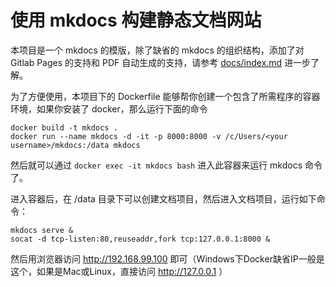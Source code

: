 # 使用 mkdocs 构建静态文档网站

本项目是一个 mkdocs 的模版，除了缺省的 mkdocs 的组织结构，添加了对 Gitlab Pages 的支持和 PDF 自动生成的支持，请参考 [docs/index.md](./docs/index.md) 进一步了解。

为了方便使用，本项目下的 Dockerfile 能够帮你创建一个包含了所需程序的容器环境，如果你安装了 docker，那么运行下面的命令

```
docker build -t mkdocs .
docker run --name mkdocs -d -it -p 8000:8000 -v /c/Users/<your username>/mkdocs:/data mkdocs
```

然后就可以通过 `docker exec -it mkdocs bash` 进入此容器来运行 mkdocs 命令了。

进入容器后，在 /data 目录下可以创建文档项目，然后进入文档项目，运行如下命令：

```
mkdocs serve &
socat -d tcp-listen:80,reuseaddr,fork tcp:127.0.0.1:8000 &
```

然后用浏览器访问 http://192.168.99.100 即可（Windows下Docker缺省IP一般是这个，如果是Mac或Linux，直接访问 http://127.0.0.1 ）

